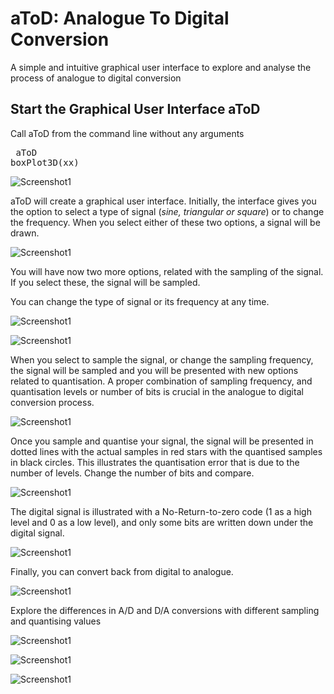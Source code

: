 # aToD:  Analogue To Digital Conversion
A simple and intuitive graphical user interface to explore and analyse the process of analogue to digital conversion

<h2 id="2">Start the Graphical User Interface aToD</h2>

<p>Call aToD from the command line without any arguments</p>

<pre class="codeinput"> aToD
boxPlot3D(xx)
</pre>
![Screenshot1](Figures/aToD1.png)



<p>aToD will create a graphical user interface. Initially, the interface gives you the option to select a type of signal (<i>sine, triangular or square</i>) or to change the frequency. When you select either of these two options, a signal will be drawn. </p>

![Screenshot1](Figures/aToD2.png)

<p>You will have now two more options, related with the sampling of the signal. If you select these, the signal will be sampled.
</p>

<p>You can change the type of signal or its frequency at any time.</p>



![Screenshot1](Figures/aToD3.png)

![Screenshot1](Figures/aToD4.png)

<p></p>



<p>When you select to sample the signal, or change the sampling frequency, the signal will be sampled and you will be presented with new options related to quantisation. A proper combination of sampling frequency, and quantisation levels or number of bits is crucial in the analogue to digital conversion process.
</p>

![Screenshot1](Figures/aToD5.png)

<p>Once you sample and quantise your signal, the signal will be presented in dotted lines with the actual samples in red stars with the quantised samples in black circles. This illustrates the quantisation error that is due to the number of levels. Change the number of bits and compare.
</p>

![Screenshot1](Figures/aToD6.png)

<p> The digital signal is illustrated with a No-Return-to-zero code (1 as a high level and 0 as a low level), and only some bits are written down under the digital signal.
</p>

![Screenshot1](Figures/aToD7.png)

<p>Finally, you can convert back from digital to analogue.
</p>

![Screenshot1](Figures/aToD8.png)

<p>Explore the differences in A/D and D/A conversions with different sampling and quantising values
</p>

![Screenshot1](Figures/aToD9.png)

<p>
</p>

![Screenshot1](Figures/aToD10.png)

<p>
</p>

![Screenshot1](Figures/aToD11.png)

